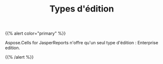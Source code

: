 ﻿---
title: Types d'édition
type: docs
weight: 30
url: /fr/jasperreports/edition-types/
---
{{% alert color="primary" %}} 

Aspose.Cells for JasperReports n'offre qu'un seul type d'édition : Enterprise edition.

{{% /alert %}}
